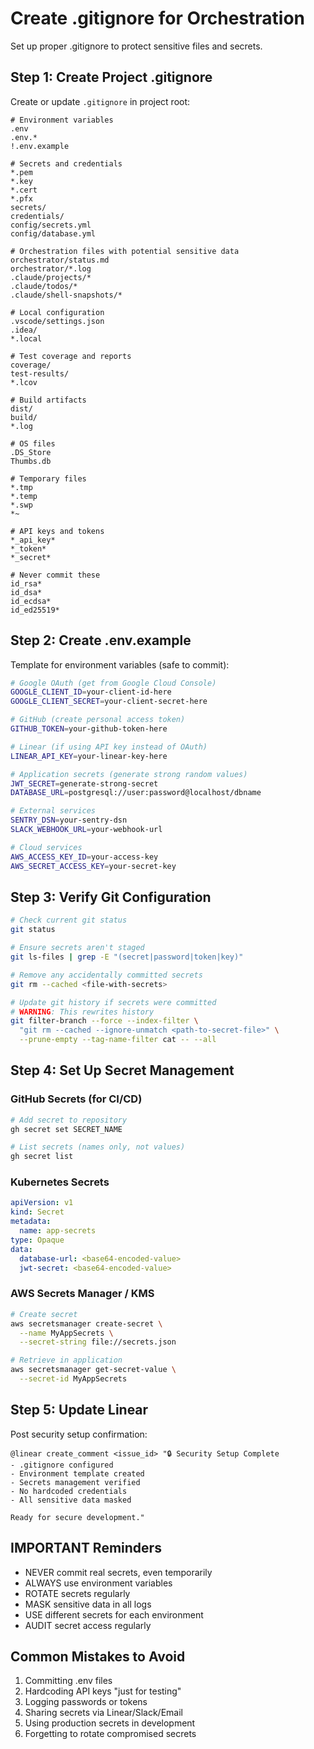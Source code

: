 # Create .gitignore for Orchestration

Set up proper .gitignore to protect sensitive files and secrets.

## Step 1: Create Project .gitignore
Create or update `.gitignore` in project root:

```gitignore
# Environment variables
.env
.env.*
!.env.example

# Secrets and credentials
*.pem
*.key
*.cert
*.pfx
secrets/
credentials/
config/secrets.yml
config/database.yml

# Orchestration files with potential sensitive data
orchestrator/status.md
orchestrator/*.log
.claude/projects/*
.claude/todos/*
.claude/shell-snapshots/*

# Local configuration
.vscode/settings.json
.idea/
*.local

# Test coverage and reports
coverage/
test-results/
*.lcov

# Build artifacts
dist/
build/
*.log

# OS files
.DS_Store
Thumbs.db

# Temporary files
*.tmp
*.temp
*.swp
*~

# API keys and tokens
*_api_key*
*_token*
*_secret*

# Never commit these
id_rsa*
id_dsa*
id_ecdsa*
id_ed25519*
```

## Step 2: Create .env.example
Template for environment variables (safe to commit):

```bash
# Google OAuth (get from Google Cloud Console)
GOOGLE_CLIENT_ID=your-client-id-here
GOOGLE_CLIENT_SECRET=your-client-secret-here

# GitHub (create personal access token)
GITHUB_TOKEN=your-github-token-here

# Linear (if using API key instead of OAuth)
LINEAR_API_KEY=your-linear-key-here

# Application secrets (generate strong random values)
JWT_SECRET=generate-strong-secret
DATABASE_URL=postgresql://user:password@localhost/dbname

# External services
SENTRY_DSN=your-sentry-dsn
SLACK_WEBHOOK_URL=your-webhook-url

# Cloud services
AWS_ACCESS_KEY_ID=your-access-key
AWS_SECRET_ACCESS_KEY=your-secret-key
```

## Step 3: Verify Git Configuration
```bash
# Check current git status
git status

# Ensure secrets aren't staged
git ls-files | grep -E "(secret|password|token|key)"

# Remove any accidentally committed secrets
git rm --cached <file-with-secrets>

# Update git history if secrets were committed
# WARNING: This rewrites history
git filter-branch --force --index-filter \
  "git rm --cached --ignore-unmatch <path-to-secret-file>" \
  --prune-empty --tag-name-filter cat -- --all
```

## Step 4: Set Up Secret Management

### GitHub Secrets (for CI/CD)
```bash
# Add secret to repository
gh secret set SECRET_NAME

# List secrets (names only, not values)
gh secret list
```

### Kubernetes Secrets
```yaml
apiVersion: v1
kind: Secret
metadata:
  name: app-secrets
type: Opaque
data:
  database-url: <base64-encoded-value>
  jwt-secret: <base64-encoded-value>
```

### AWS Secrets Manager / KMS
```bash
# Create secret
aws secretsmanager create-secret \
  --name MyAppSecrets \
  --secret-string file://secrets.json

# Retrieve in application
aws secretsmanager get-secret-value \
  --secret-id MyAppSecrets
```

## Step 5: Update Linear
Post security setup confirmation:
```
@linear create_comment <issue_id> "🔒 Security Setup Complete
- .gitignore configured
- Environment template created
- Secrets management verified
- No hardcoded credentials
- All sensitive data masked

Ready for secure development."
```

## IMPORTANT Reminders
- NEVER commit real secrets, even temporarily
- ALWAYS use environment variables
- ROTATE secrets regularly
- MASK sensitive data in all logs
- USE different secrets for each environment
- AUDIT secret access regularly

## Common Mistakes to Avoid
1. Committing .env files
2. Hardcoding API keys "just for testing"
3. Logging passwords or tokens
4. Sharing secrets via Linear/Slack/Email
5. Using production secrets in development
6. Forgetting to rotate compromised secrets